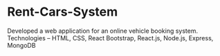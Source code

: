 # Rent-Cars-System

Developed a web application for an online vehicle booking system.
Technologies – HTML, CSS, React Bootstrap, React.js, Node.js, Express, MongoDB



